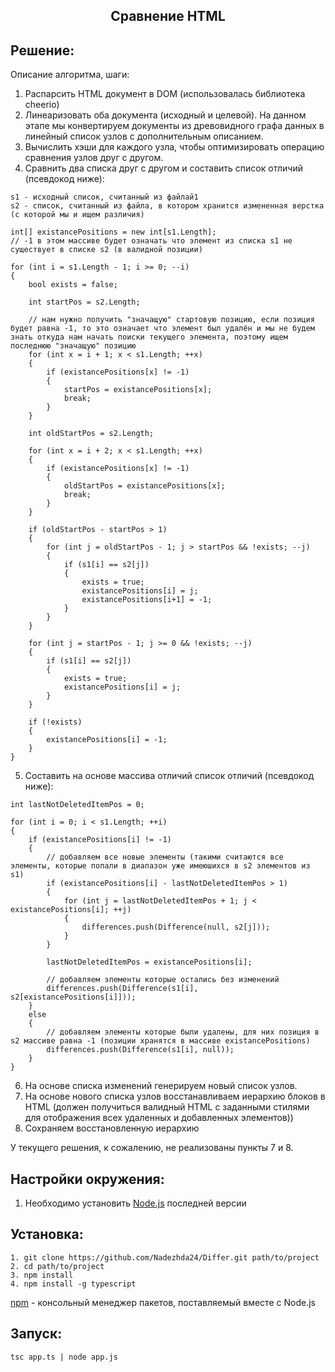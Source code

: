 <p align="center">
<h2 align="center">Сравнение HTML</h2>
</p>

Решение:
------------
Описание алгоритма, шаги:
1. Распарсить HTML документ в DOM (использовалась библиотека cheerio)
2. Линеаризовать оба документа (исходный и целевой). На данном этапе мы конвертируем документы из древовидного графа данных в линейный список узлов с дополнительным описанием.
3. Вычислить хэши для каждого узла, чтобы оптимизировать операцию сравнения узлов друг с другом.
4. Сравнить два списка друг с другом и составить список отличий (псевдокод ниже):
~~~
s1 - исходный список, считанный из файлай1
s2 - список, считанный из файла, в котором хранится измененная верстка (с которой мы и ищем различия)

int[] existancePositions = new int[s1.Length];
// -1 в этом массиве будет означать что элемент из списка s1 не существует в списке s2 (в валидной позиции) 

for (int i = s1.Length - 1; i >= 0; --i)
{
    bool exists = false;

    int startPos = s2.Length;

    // нам нужно получить "значащую" стартовую позицию, если позиция будет равна -1, то это означает что элемент был удалён и мы не будем знать откуда нам начать поиски текущего элемента, поэтому ищем последнюю "значащую" позицию
    for (int x = i + 1; x < s1.Length; ++x)
    {
        if (existancePositions[x] != -1)
        {
            startPos = existancePositions[x];
            break;
        }
    }

    int oldStartPos = s2.Length;

    for (int x = i + 2; x < s1.Length; ++x)
    {
        if (existancePositions[x] != -1)
        {
            oldStartPos = existancePositions[x];
            break;
        }
    }

    if (oldStartPos - startPos > 1)
    {
        for (int j = oldStartPos - 1; j > startPos && !exists; --j)
        {
            if (s1[i] == s2[j])
            {
                exists = true;
                existancePositions[i] = j;
                existancePositions[i+1] = -1;
            }
        }
    }

    for (int j = startPos - 1; j >= 0 && !exists; --j)
    {
        if (s1[i] == s2[j])
        {
            exists = true;
            existancePositions[i] = j;
        }
    }

    if (!exists)
    {
        existancePositions[i] = -1;
    }
}
~~~

5. Составить на основе массива отличий список отличий (псевдокод ниже):
~~~
int lastNotDeletedItemPos = 0;

for (int i = 0; i < s1.Length; ++i)
{
    if (existancePositions[i] != -1)
    {
        // добавляем все новые элементы (такими считаются все элементы, которые попали в диапазон уже имеюшихся в s2 элементов из s1)
        if (existancePositions[i] - lastNotDeletedItemPos > 1)
        {
            for (int j = lastNotDeletedItemPos + 1; j < existancePositions[i]; ++j)
            {
                differences.push(Difference(null, s2[j]));
            }
        }

        lastNotDeletedItemPos = existancePositions[i];

        // добавляем элементы которые остались без изменений
        differences.push(Difference(s1[i], s2[existancePositions[i]]));
    } 
    else
    {
        // добавляем элементы которые были удалены, для них позиция в s2 массиве равна -1 (позиции хранятся в массиве existancePositions)
        differences.push(Difference(s1[i], null));
    }
}
~~~

6. На основе списка изменений генерируем новый список узлов.
7. На основе нового списка узлов восстанавливаем иерархию блоков в HTML (должен получиться валидный HTML с заданными стилями для отображения всех удаленных и добавленных элементов))
8. Сохраняем восстановленную иерархию

У текущего решения, к сожалению, не реализованы пункты 7 и 8.

Настройки окружения:
------------
1. Необходимо установить [Node.js](https://nodejs.dev/en/) последней версии


Установка:
------------
~~~
1. git clone https://github.com/Nadezhda24/Differ.git path/to/project
2. cd path/to/project
3. npm install
4. npm install -g typescript
~~~

[npm](https://www.npmjs.com/) - консольный менеджер пакетов, поставляемый вместе с Node.js


Запуск:
------------
~~~
tsc app.ts | node app.js
~~~
